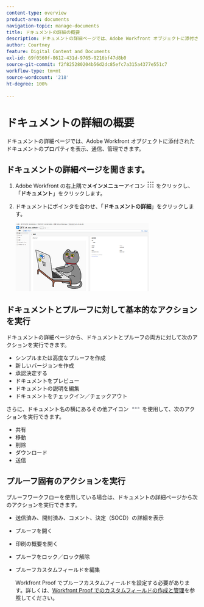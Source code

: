 ```yaml
---
content-type: overview
product-area: documents
navigation-topic: manage-documents
title: ドキュメントの詳細の概要
description: ドキュメントの詳細ページでは、Adobe Workfront オブジェクトに添付されたドキュメントのプロパティを表示、通信、管理できます。
author: Courtney
feature: Digital Content and Documents
exl-id: 69f0560f-8612-431d-9765-0216bf47d8b0
source-git-commit: f2f825280204b56d2dc85efc7a315a4377e551c7
workflow-type: tm+mt
source-wordcount: '218'
ht-degree: 100%

---
```


# ドキュメントの詳細の概要

ドキュメントの詳細ページでは、Adobe Workfront オブジェクトに添付されたドキュメントのプロパティを表示、通信、管理できます。

## ドキュメントの詳細ページを開きます。

1. Adobe Workfront の右上隅で&#x200B;**メインメニュー**&#x200B;アイコン ![](assets/main-menu-icon.png) をクリックし、「**ドキュメント**」をクリックします。

1. ドキュメントにポインタを合わせ、「**ドキュメントの詳細**」をクリックします。

   ![](assets/document-details-350x179.png)

## ドキュメントとプルーフに対して基本的なアクションを実行

ドキュメントの詳細ページから、ドキュメントとプルーフの両方に対して次のアクションを実行できます。

* シンプルまたは高度なプルーフを作成
* 新しいバージョンを作成
* 承認決定する
* ドキュメントをプレビュー
* ドキュメントの説明を編集
* ドキュメントをチェックイン／チェックアウト

さらに、ドキュメント名の横にあるその他アイコン ![](assets/more-icon.png) を使用して、次のアクションを実行できます。

* 共有
* 移動
* 削除
* ダウンロード
* 送信

## プルーフ固有のアクションを実行

プルーフワークフローを使用している場合は、ドキュメントの詳細ページから次のアクションを実行できます。

* 送信済み、開封済み、コメント、決定（SOCD）の詳細を表示
* プルーフを開く
* 印刷の概要を開く
* プルーフをロック／ロック解除
* プルーフカスタムフィールドを編集

  Workfront Proof でプルーフカスタムフィールドを設定する必要があります。詳しくは、[Workfront Proof でのカスタムフィールドの作成と管理](../../workfront-proof/wp-acct-admin/account-settings/create-and-manage-custom-fields.md)を参照してください。
